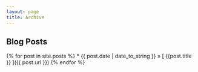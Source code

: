 ```yaml
---
layout: page
title: Archive
---
```


## Blog Posts

{% for post in site.posts %}
	* {{ post.date | date_to_string }} &raquo; [ {{post.title }} ]({{ post.url }})
{% endfor %}
